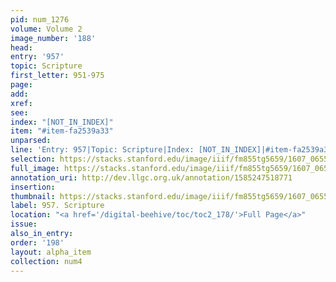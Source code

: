 ```yaml
---
pid: num_1276
volume: Volume 2
image_number: '188'
head:
entry: '957'
topic: Scripture
first_letter: 951-975
page:
add:
xref:
see:
index: "[NOT_IN_INDEX]"
item: "#item-fa2539a33"
unparsed:
line: 'Entry: 957|Topic: Scripture|Index: [NOT_IN_INDEX]|#item-fa2539a33'
selection: https://stacks.stanford.edu/image/iiif/fm855tg5659/1607_0655/948,3566,2829,313/full/0/default.jpg
full_image: https://stacks.stanford.edu/image/iiif/fm855tg5659/1607_0655/full/full/0/default.jpg
annotation_uri: http://dev.llgc.org.uk/annotation/1585247518771
insertion:
thumbnail: https://stacks.stanford.edu/image/iiif/fm855tg5659/1607_0655/948,3566,600,180/250,/0/default.jpg
label: 957. Scripture
location: "<a href='/digital-beehive/toc/toc2_178/'>Full Page</a>"
issue:
also_in_entry:
order: '198'
layout: alpha_item
collection: num4
---
```

